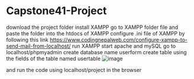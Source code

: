 # Capstone41-Project
download the project folder
install XAMPP
go to XAMPP folder file and paste the folder into the htdocs of XAMPP
configure .ini file of XAMPP by following this link https://www.codingnepalweb.com/configure-xampp-to-send-mail-from-localhost/
run XAMPP
start apache and mySQL
go to localhost/phpmyadmin
create database name userform
create table using the fields of the table named usertable
![image](https://github.com/ericerikerickk/Capstone41-Project/assets/113760743/63caac38-ec57-48bb-92c8-8c49a10f0d1e)


and run the code using localhost/project in the browser

